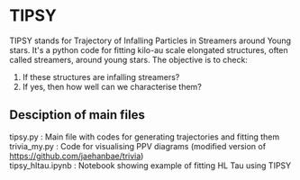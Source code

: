 # TIPSY
TIPSY stands for Trajectory of Infalling Particles in Streamers around Young stars.
It's a python code for fitting kilo-au scale elongated structures, often called streamers, around young stars. The objective is to check:
1. If these structures are infalling streamers?
2. If yes, then how well can we characterise them?

## Desciption of main files
tipsy.py : Main file with codes for generating trajectories and fitting them   
trivia_my.py : Code for visualising PPV diagrams (modified version of https://github.com/jaehanbae/trivia)   
tipsy_hltau.ipynb : Notebook showing example of fitting HL Tau using TIPSY 
